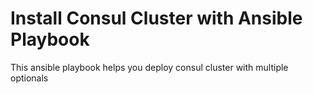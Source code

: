 # Install Consul Cluster with Ansible Playbook

This ansible playbook helps you deploy consul cluster with multiple optionals
